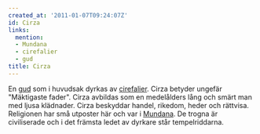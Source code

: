 ```yaml
---
created_at: '2011-01-07T09:24:07Z'
id: Cirza
links:
  mention:
  - Mundana
  - cirefalier
  - gud
title: Cirza
---
```


En [gud] som i huvudsak dyrkas av [cirefalier]. Cirza betyder ungefär "Mäktigaste fader". Cirza
avbildas som en medelålders lång och smärt man med ljusa klädnader. Cirza beskyddar handel, rikedom,
heder och rättvisa. Religionen har små utposter här och var i [Mundana]. De trogna är civiliserade
och i det främsta ledet av dyrkare står tempelriddarna.

  [gud]: gud
  [cirefalier]: cirefalier
  [Mundana]: Mundana